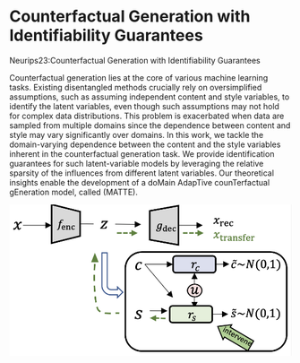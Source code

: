 # Counterfactual Generation with Identifiability Guarantees
Neurips23:Counterfactual Generation with Identifiability Guarantees

Counterfactual generation lies at the core of various machine learning tasks. Existing disentangled methods crucially rely on oversimplified assumptions, such as assuming independent content and style variables, to identify the latent variables, even though such assumptions may not hold for complex data distributions. This problem is exacerbated when data are sampled from multiple domains since the dependence between content and style may vary significantly over domains. In this work, we tackle the domain-varying dependence between the content and the style variables inherent in the counterfactual generation task. We provide identification guarantees for such latent-variable models by leveraging the relative sparsity of the influences from different latent variables. Our theoretical insights enable the development of a doMain AdapTive counTerfactual gEneration model, called (MATTE). 

<p>
<img src="model_overview.png"  width="550" >
</p>
